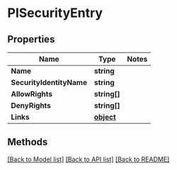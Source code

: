 # PISecurityEntry

## Properties
Name | Type | Notes
------------ | ------------- | -------------
**Name** | **string**
**SecurityIdentityName** | **string**
**AllowRights** | **string[]**
**DenyRights** | **string[]**
**Links** | **[**object**](../Model/Object.md)**

## Methods
[[Back to Model list]](../../README.md#documentation-for-models) [[Back to API list]](../../README.md#documentation-for-api-endpoints) [[Back to README]](../../README.md)
